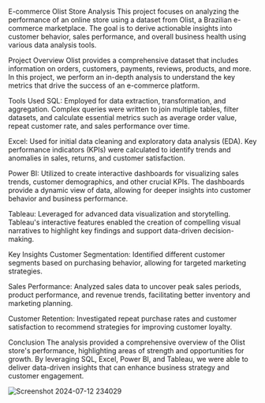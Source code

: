 E-commerce Olist Store Analysis
This project focuses on analyzing the performance of an online store using a dataset from Olist, a Brazilian e-commerce marketplace. The goal is to derive actionable insights into customer behavior, sales performance, and overall business health using various data analysis tools.

Project Overview
Olist provides a comprehensive dataset that includes information on orders, customers, payments, reviews, products, and more. In this project, we perform an in-depth analysis to understand the key metrics that drive the success of an e-commerce platform.

Tools Used
SQL: Employed for data extraction, transformation, and aggregation. Complex queries were written to join multiple tables, filter datasets, and calculate essential metrics such as average order value, repeat customer rate, and sales performance over time.

Excel: Used for initial data cleaning and exploratory data analysis (EDA). Key performance indicators (KPIs) were calculated to identify trends and anomalies in sales, returns, and customer satisfaction.

Power BI: Utilized to create interactive dashboards for visualizing sales trends, customer demographics, and other crucial KPIs. The dashboards provide a dynamic view of data, allowing for deeper insights into customer behavior and business performance.

Tableau: Leveraged for advanced data visualization and storytelling. Tableau's interactive features enabled the creation of compelling visual narratives to highlight key findings and support data-driven decision-making.

Key Insights
Customer Segmentation: Identified different customer segments based on purchasing behavior, allowing for targeted marketing strategies.

Sales Performance: Analyzed sales data to uncover peak sales periods, product performance, and revenue trends, facilitating better inventory and marketing planning.

Customer Retention: Investigated repeat purchase rates and customer satisfaction to recommend strategies for improving customer loyalty.



Conclusion
The analysis provided a comprehensive overview of the Olist store's performance, highlighting areas of strength and opportunities for growth. By leveraging SQL,
Excel, Power BI, and Tableau, we were able to deliver data-driven insights that can enhance business strategy and customer engagement.

![Screenshot 2024-07-12 234029](https://github.com/user-attachments/assets/7723664c-ebaa-4597-8c3b-6dfb27ce4aa2)

